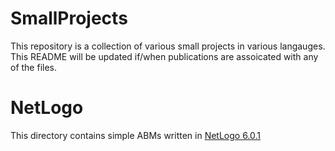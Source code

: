 # SmallProjects
This repository is a collection of various small projects in various langauges. This README will be updated if/when publications are assoicated with any of the files.

# NetLogo
This directory contains simple ABMs written in [NetLogo 6.0.1](https://ccl.northwestern.edu/netlogo/index.shtml)
